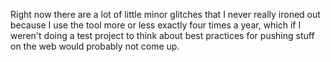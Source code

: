 Right now there are a lot of little minor glitches that I never really ironed out because I use the tool more or less exactly four times a year, which if I weren't doing a test project to think about best practices for pushing stuff on the web would probably not come up.